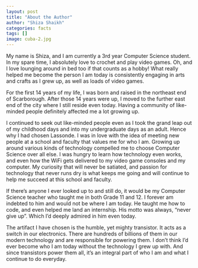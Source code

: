 ```yaml
---
layout: post
title: "About the Author"
author: "Shiza Shaikh"
categories: facts
tags: []
image: cuba-2.jpg
---
```


My name is Shiza, and I am currently a 3rd year Computer Science student. In my spare time, I absolutely love to crochet and play video games. Oh, and I love lounging around in bed too if that counts as a hobby! What really helped me become the person I am today is consistently engaging in arts and crafts as I grew up, as well as loads of video games.

For the first 14 years of my life, I was born and raised in the northeast end of Scarborough. After those 14 years were up, I moved to the further east end of the city where I still reside even today. Having a community of like-minded people definitely affected me a lot growing up.

I continued to seek out like-minded people even as I took the grand leap out of my childhood days and into my undergraduate days as an adult. Hence why I had chosen Lassonde. I was in love with the idea of meeting new people at a school and faculty that values me for who I am. Growing up around various kinds of technology compelled me to choose Computer Science over all else. I was hungry to learn how technology even works, and even how the WiFi gets delivered to my video game consoles and my computer. My curiosity that will never be satiated, and passion for technology that never runs dry is what keeps me going and will continue to help me succeed at this school and faculty.

If there’s anyone I ever looked up to and still do, it would be my Computer Science teacher who taught me in both Grade 11 and 12. I forever am indebted to him and would not be where I am today. He taught me how to code, and even helped me land an internship. His motto was always, “never give up”. Which I’d deeply admired in him even today. 

The artifact I have chosen is the humble, yet mighty transistor. It acts as a switch in our electronics. There are hundreds of billions of them in our modern technology and are responsible for powering them. I don’t think I’d ever become who I am today without the technology I grew up with. And since transistors power them all, it’s an integral part of who I am and what I continue to do everyday.

